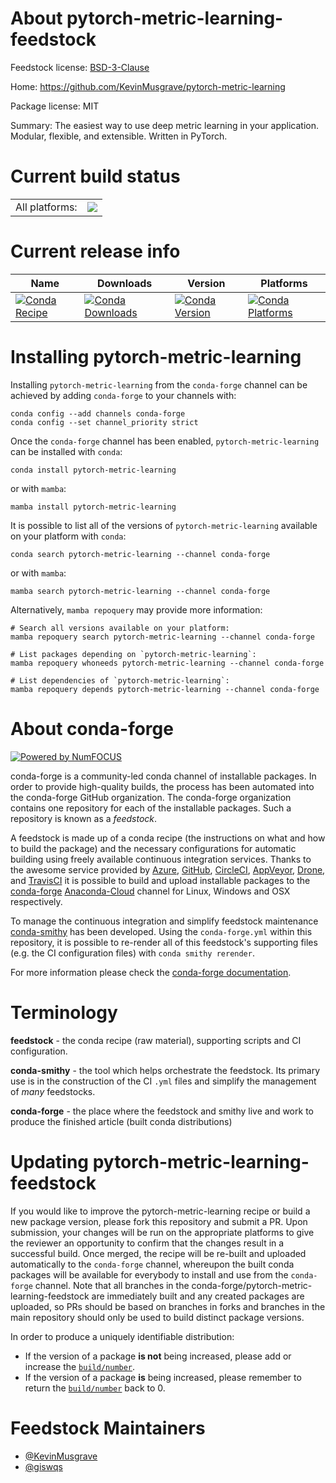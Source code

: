 About pytorch-metric-learning-feedstock
=======================================

Feedstock license: [BSD-3-Clause](https://github.com/conda-forge/pytorch-metric-learning-feedstock/blob/main/LICENSE.txt)

Home: https://github.com/KevinMusgrave/pytorch-metric-learning

Package license: MIT

Summary: The easiest way to use deep metric learning in your application. Modular, flexible, and extensible. Written in PyTorch.

Current build status
====================


<table><tr><td>All platforms:</td>
    <td>
      <a href="https://dev.azure.com/conda-forge/feedstock-builds/_build/latest?definitionId=18452&branchName=main">
        <img src="https://dev.azure.com/conda-forge/feedstock-builds/_apis/build/status/pytorch-metric-learning-feedstock?branchName=main">
      </a>
    </td>
  </tr>
</table>

Current release info
====================

| Name | Downloads | Version | Platforms |
| --- | --- | --- | --- |
| [![Conda Recipe](https://img.shields.io/badge/recipe-pytorch--metric--learning-green.svg)](https://anaconda.org/conda-forge/pytorch-metric-learning) | [![Conda Downloads](https://img.shields.io/conda/dn/conda-forge/pytorch-metric-learning.svg)](https://anaconda.org/conda-forge/pytorch-metric-learning) | [![Conda Version](https://img.shields.io/conda/vn/conda-forge/pytorch-metric-learning.svg)](https://anaconda.org/conda-forge/pytorch-metric-learning) | [![Conda Platforms](https://img.shields.io/conda/pn/conda-forge/pytorch-metric-learning.svg)](https://anaconda.org/conda-forge/pytorch-metric-learning) |

Installing pytorch-metric-learning
==================================

Installing `pytorch-metric-learning` from the `conda-forge` channel can be achieved by adding `conda-forge` to your channels with:

```
conda config --add channels conda-forge
conda config --set channel_priority strict
```

Once the `conda-forge` channel has been enabled, `pytorch-metric-learning` can be installed with `conda`:

```
conda install pytorch-metric-learning
```

or with `mamba`:

```
mamba install pytorch-metric-learning
```

It is possible to list all of the versions of `pytorch-metric-learning` available on your platform with `conda`:

```
conda search pytorch-metric-learning --channel conda-forge
```

or with `mamba`:

```
mamba search pytorch-metric-learning --channel conda-forge
```

Alternatively, `mamba repoquery` may provide more information:

```
# Search all versions available on your platform:
mamba repoquery search pytorch-metric-learning --channel conda-forge

# List packages depending on `pytorch-metric-learning`:
mamba repoquery whoneeds pytorch-metric-learning --channel conda-forge

# List dependencies of `pytorch-metric-learning`:
mamba repoquery depends pytorch-metric-learning --channel conda-forge
```


About conda-forge
=================

[![Powered by
NumFOCUS](https://img.shields.io/badge/powered%20by-NumFOCUS-orange.svg?style=flat&colorA=E1523D&colorB=007D8A)](https://numfocus.org)

conda-forge is a community-led conda channel of installable packages.
In order to provide high-quality builds, the process has been automated into the
conda-forge GitHub organization. The conda-forge organization contains one repository
for each of the installable packages. Such a repository is known as a *feedstock*.

A feedstock is made up of a conda recipe (the instructions on what and how to build
the package) and the necessary configurations for automatic building using freely
available continuous integration services. Thanks to the awesome service provided by
[Azure](https://azure.microsoft.com/en-us/services/devops/), [GitHub](https://github.com/),
[CircleCI](https://circleci.com/), [AppVeyor](https://www.appveyor.com/),
[Drone](https://cloud.drone.io/welcome), and [TravisCI](https://travis-ci.com/)
it is possible to build and upload installable packages to the
[conda-forge](https://anaconda.org/conda-forge) [Anaconda-Cloud](https://anaconda.org/)
channel for Linux, Windows and OSX respectively.

To manage the continuous integration and simplify feedstock maintenance
[conda-smithy](https://github.com/conda-forge/conda-smithy) has been developed.
Using the ``conda-forge.yml`` within this repository, it is possible to re-render all of
this feedstock's supporting files (e.g. the CI configuration files) with ``conda smithy rerender``.

For more information please check the [conda-forge documentation](https://conda-forge.org/docs/).

Terminology
===========

**feedstock** - the conda recipe (raw material), supporting scripts and CI configuration.

**conda-smithy** - the tool which helps orchestrate the feedstock.
                   Its primary use is in the construction of the CI ``.yml`` files
                   and simplify the management of *many* feedstocks.

**conda-forge** - the place where the feedstock and smithy live and work to
                  produce the finished article (built conda distributions)


Updating pytorch-metric-learning-feedstock
==========================================

If you would like to improve the pytorch-metric-learning recipe or build a new
package version, please fork this repository and submit a PR. Upon submission,
your changes will be run on the appropriate platforms to give the reviewer an
opportunity to confirm that the changes result in a successful build. Once
merged, the recipe will be re-built and uploaded automatically to the
`conda-forge` channel, whereupon the built conda packages will be available for
everybody to install and use from the `conda-forge` channel.
Note that all branches in the conda-forge/pytorch-metric-learning-feedstock are
immediately built and any created packages are uploaded, so PRs should be based
on branches in forks and branches in the main repository should only be used to
build distinct package versions.

In order to produce a uniquely identifiable distribution:
 * If the version of a package **is not** being increased, please add or increase
   the [``build/number``](https://docs.conda.io/projects/conda-build/en/latest/resources/define-metadata.html#build-number-and-string).
 * If the version of a package **is** being increased, please remember to return
   the [``build/number``](https://docs.conda.io/projects/conda-build/en/latest/resources/define-metadata.html#build-number-and-string)
   back to 0.

Feedstock Maintainers
=====================

* [@KevinMusgrave](https://github.com/KevinMusgrave/)
* [@giswqs](https://github.com/giswqs/)

